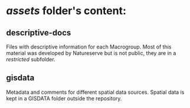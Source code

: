 # _assets_ folder's content:

## descriptive-docs
Files with descriptive information for each Macrogroup. Most of this material was developed by Natureserve but is not public, they are in a _restricted_ subfolder.

## gisdata
Metadata and comments for different spatial data sources. Spatial data is kept in a GISDATA folder outside the repository.

